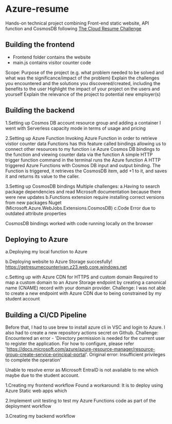 # Azure-resume
Hands-on technical project combining Front-end static website, API function and CosmosDB
following [The Cloud Resume Challenge](https://cloudresumechallenge.dev/docs/the-challenge/azure/)

## Building the frontend

- Frontend folder contains the website
- main.js contains visitor counter code

Scope:
Purpose of the project (e.g. what problem needed to be solved and what was the significance/impact of the problem)
Explain the challenges you encountered and the solutions you discovered/created, including the benefits to the user
Highlight the impact of your project on the users and yourself
Explain the relevance of the project to potential new employer(s)

## Building the backend
1.Setting up Cosmos DB account resource group and adding a container 
I went with Serverless capacity mode in terms of usage and pricing

2.Setting up Azure Function
Invoking Azure Function in order to retrieve vistior counter data
Functions has this feature called bindings allowing us to connect other resources to my function i.e Azure Cosmos DB bindings to the function
and viewing counter data via the function
A simple HTTP trigger function command in the terminal runs the Azure function
A HTTP triggered Azure Functions with Cosmos DB input and output binding. 
The Function is triggered, it retrieves the CosmosDB item, add +1 to it, and saves it and returns its value to the caller.

3.Setting up CosmosDB bindings
Multiple challenges:
a.Having to search package dependencies and read Microsoft documentation because there were new updates
b.Functions extension require installing correct versions from new packages Nuget (Microsoft.Azure.WebJobs.Extensions.CosmosDB)
c.Code Error due to outdated attribute properties

CosmosDB bindings worked with code running locally on the browser

## Deploying to Azure
a.Deploying my local function to Azure


b.Deploying website to Azure Storage succesfully!
https://getresumecounterivan.z23.web.core.windows.net

c.Setting up with Azure CDN for HTTPS and custom domain
Required to map a custom domain to an Azure Storage endpoint
by creating a canonical name (CNAME) record with your domain provider.
Challenge:
I was not able to create a new endpoint with Azure CDN due to being constrained by my student account

## Building a CI/CD Pipeline
Before that, I had to use brew to install azure cli in VSC and login to Azure.
I also had to create a new repository actions secret on Github.
Challenge: Encountered an error - 'Directory permission is needed for the current user to register the application. For how to configure, please refer 'https://docs.microsoft.com/azure/azure-resource-manager/resource-group-create-service-principal-portal'. Original error: Insufficient privileges to complete the operation'

Unable to resolve error as Microsoft EntraID is not available to me which maybe due to the student account.


1.Creating my frontend workflow
Found a workaround: It is to deploy using Azure Static web apps which 


2.Implement unit testing to test my Azure Functions code as part of the deployment workflow



3.Creating my backend workflow


